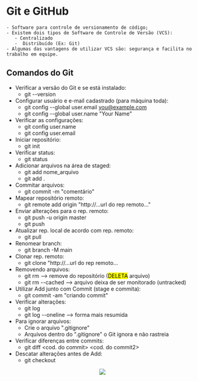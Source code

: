 # Git e GitHub
~~~
- Software para controle de versionamento de código;
- Existem dois tipos de Software de Controle de Versão (VCS): 
   - Centralizado
   -  Distribuído (Ex: Git)
- Algumas das vantagens de utilizar VCS são: segurança e facilita no trabalho em equipe.
~~~

## Comandos do Git
- Verificar a versão do Git e se está instalado:
   - git --version
- Configurar usuário e e-mail cadastrado (para máquina toda):
   - git config --global user.email you@example.com
   - git config --global user.name "Your Name"  
- Verificar as configurações:
   - git config user.name
   - git config user.email
- Iniciar repositório:
   - git init 
- Verificar status:
   - git status 
- Adicionar arquivos na área de staged:
   - git add nome_arquivo
   - git add . 
- Commitar arquivos:
   - git commit -m "comentário"
- Mapear repositório remoto:
   - git remote add origin "http://...url do rep remoto..." 
- Enviar alterações para o rep. remoto:
   - git push -u origin master
   - git push 
- Atualizar rep. local de acordo com rep. remoto:
   - git pull
- Renomear branch:
   - git branch -M main 
- Clonar rep. remoto:
   - git clone "http://...url do rep remoto...
- Removendo arquivos:
   - git rm --> remove do repositório (<mark>DELETA</mark> arquivo)
   - git rm --cached <file> --> arquivo deixa de ser monitorado (untracked)
- Utilizar Add junto com Commit (stage e commita):
   - git commit -am "criando commit"
- Verificar alterações:
   - git log
   - git log --oneline --> forma mais resumida
- Para ignorar arquivos:
   - Crie o arquivo ".gitignore"
   - Arquivos dentro do ".gitignore" o Git ignora e não rastreia
- Verificar diferenças entre commits:
   - git diff <cod. do commit> <cod. do commit2>
- Descatar alterações antes de Add:
   - git checkout <file>


 <p align="center">
<a href="https://www.entra21.com.br/"> 
<img src= "https://cdn.sonicadigital.com.br/entra21/storage/header/257/original-61f8610472d4f.png">
</a>
</p>